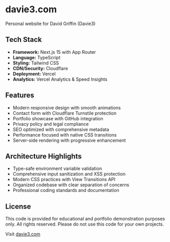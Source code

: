 # davie3.com

Personal website for David Griffin (Davie3)

## Tech Stack

- **Framework:** Next.js 15 with App Router
- **Language:** TypeScript
- **Styling:** Tailwind CSS
- **CDN/Security:** Cloudflare
- **Deployment:** Vercel
- **Analytics:** Vercel Analytics & Speed Insights

## Features

- Modern responsive design with smooth animations
- Contact form with Cloudflare Turnstile protection
- Portfolio showcase with GitHub integration
- Privacy policy and legal compliance
- SEO optimized with comprehensive metadata
- Performance focused with native CSS transitions
- Server-side rendering with progressive enhancement

## Architecture Highlights

- Type-safe environment variable validation
- Comprehensive input sanitization and XSS protection
- Modern CSS practices with View Transitions API
- Organized codebase with clear separation of concerns
- Professional coding standards and documentation

## License

This code is provided for educational and portfolio demonstration purposes only.
All rights reserved. Please do not use this code for your own projects.

Visit [davie3.com](https://davie3.com)
